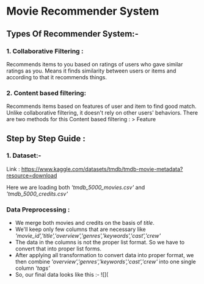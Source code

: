 # Movie Recommender System
## Types Of Recommender System:-

### 1. Collaborative Filtering :
Recommends items to you based on ratings of users who gave similar ratings as you. Means it finds similarity between users or items and according to that it recommends things.

### 2. Content based filtering:
Recommends items based on features of user and item  to find good match. Unlike collaborative filtering, it doesn't rely on other users' behaviors.
There are two methods for this Content based filtering :
    > Feature 








## Step by Step Guide :
 ### 1. Dataset:- 
 Link : https://www.kaggle.com/datasets/tmdb/tmdb-movie-metadata?resource=download
 
 Here we are loading both *'tmdb_5000_movies.csv'* and *'tmdb_5000_credits.csv'*

 ### Data Preprocessing :
 - We merge both movies and credits on the basis of *title*.
 - We'll keep only few columns that are necessary like *'movie_id','title','overview','genres','keywords','cast','crew'*
 - The data in the columns is not the proper list format. So we have to convert that into proper list forms.
 - After applying all transformation to convert data into proper format, we then combine *'overview','genres','keywords','cast','crew'* into one single column *'tags'*
 - So, our final data looks like this :-
   ![](
